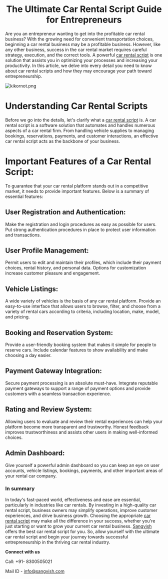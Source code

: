 <h1 align="center">The Ultimate Car Rental Script Guide for Entrepreneurs</h1>

Are you an entrepreneur wanting to get into the profitable car rental business? With the growing need for convenient transportation choices, beginning a car rental business may be a profitable business. However, like any other business, success in the car rental market requires careful strategy, execution, and the correct tools. A powerful [car rental script](https://sangvish.com/car-rental-script/) is one solution that assists you in optimizing your processes and increasing your productivity. In this article, we delve into every detail you need to know about car rental scripts and how they may encourage your path toward entrepreneurship.

<div class="Box-sc-g0xbh4-0 iIZCet"><img alt="kikornot.png" src="https://github.com/sangvishtechnologies/uber-for-laundry/images/161323540/ececedc8-765d-4e50-8ac3-51f70c0bc41c?raw=true" data-hpc="true" class="Box-sc-g0xbh4-0 kzRgrI"></div>


# Understanding Car Rental Scripts
Before we go into the details, let's clarify what a [car rental script](https://sangvish.com/car-rental-script/) is. A car rental script is a software solution that automates and handles numerous aspects of a car rental firm. From handling vehicle supplies to managing bookings, reservations, payments, and customer interactions, an effective car rental script acts as the backbone of your business.
# Important Features of a Car Rental Script:
To guarantee that your car rental platform stands out in a competitive market, it needs to provide important features. Below is a summary of essential features:
## User Registration and Authentication:
Make the registration and login procedures as easy as possible for users. Put strong authentication procedures in place to protect user information and transactions.
## User Profile Management:
Permit users to edit and maintain their profiles, which include their payment choices, rental history, and personal data. Options for customization increase customer pleasure and engagement.
## Vehicle Listings:
A wide variety of vehicles is the basis of any car rental platform. Provide an easy-to-use interface that allows users to browse, filter, and choose from a variety of rental cars according to criteria, including location, make, model, and pricing.
## Booking and Reservation System:
Provide a user-friendly booking system that makes it simple for people to reserve cars. Include calendar features to show availability and make choosing a day easier.
## Payment Gateway Integration:
Secure payment processing is an absolute must-have. Integrate reputable payment gateways to support a range of payment options and provide customers with a seamless transaction experience.
## Rating and Review System:
Allowing users to evaluate and review their rental experiences can help your platform become more transparent and trustworthy. Honest feedback improves trustworthiness and assists other users in making well-informed choices.
## Admin Dashboard:
Give yourself a powerful admin dashboard so you can keep an eye on user accounts, vehicle listings, bookings, payments, and other important areas of your rental car company.
### In summary
In today's fast-paced world, effectiveness and ease are essential, particularly in industries like car rentals. By investing in a high-quality car rental script, business owners may simplify operations, improve customer experiences, and drive business growth. Choosing the appropriate [car rental script](https://sangvish.com/car-rental-script/) may make all the difference in your success, whether you're just starting or want to grow your current car rental business. [Sangvish](https://sangvish.com/) offers the best car rental script for you. So, allow yourself with the ultimate car rental script and begin your journey towards successful entrepreneurship in the thriving car rental industry.

**Connect with us**

Call: +91- 8300505021

Mail ID - [info@sangvish.com](mailto:info@sangvish.com)
